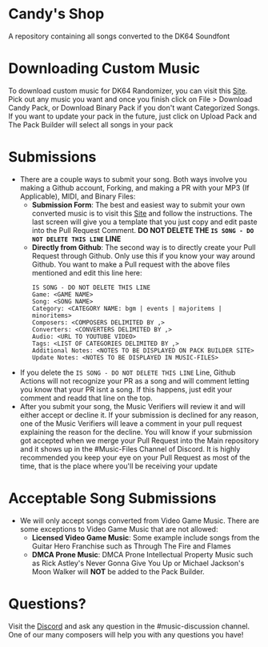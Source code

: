 # Candy's Shop
A repository containing all songs converted to the DK64 Soundfont
# Downloading Custom Music
To download custom music for DK64 Randomizer, you can visit this [Site](https://theballaam96.github.io/pack_builder). Pick out any music you want and once you finish click on File > Download Candy Pack, or Download Binary Pack if you don't want Categorized Songs. If you want to update your pack in the future, just click on Upload Pack and The Pack Builder will select all songs in your pack
# Submissions
- There are a couple ways to submit your song. Both ways involve you making a Github account, Forking, and making a PR with your MP3 (If Applicable), MIDI, and Binary Files:
    - **Submission Form**:  The best and easiest way to submit your own converted music is to visit this [Site](https://script.google.com/macros/s/AKfycbwetNkcuX68j1hSMt0U2F_xmTHFe3hQp6my3cnHXwxICMJVt5NTyD8_aYcrMqEuSwuyfQ/exec) and follow the instructions. The last screen will give you a template that you just copy and edit paste into the Pull Request Comment. **DO NOT DELETE THE `IS SONG - DO NOT DELETE THIS LINE` LINE** 
    - **Directly from Github**: The second way is to directly create your Pull Request through Github. Only use this if you know your way around Github. You want to make a Pull request with the above files mentioned and edit this line here:
        ```
        IS SONG - DO NOT DELETE THIS LINE
        Game: <GAME NAME>
        Song: <SONG NAME>
        Category: <CATEGORY NAME: bgm | events | majoritems | minoritems>
        Composers: <COMPOSERS DELIMITED BY ,>
        Converters: <CONVERTERS DELIMITED BY ,>
        Audio: <URL TO YOUTUBE VIDEO>
        Tags: <LIST OF CATEGORIES DELIMITED BY ,>
        Additional Notes: <NOTES TO BE DISPLAYED ON PACK BUILDER SITE>
        Update Notes: <NOTES TO BE DISPLAYED IN MUSIC-FILES>
        ```
- If you delete the `IS SONG - DO NOT DELETE THIS LINE` Line, Github Actions will not recognize your PR as a song and will comment letting you know that your PR isnt a song. If this happens, just edit your comment and readd that line on the top. 
- After you submit your song, the Music Verifiers will review it and will either accept or decline it. If your submission is declined for any reason, one of the Music Verifiers will leave a comment in your pull request explaining the reason for the decline. You will know if your submission got accepted when we merge your Pull Request into the Main repository and it shows up in the #Music-Files Channel of Discord. It is highly recommended you keep your eye on your Pull Request as most of the time, that is the place where you'll be receiving your update
# Acceptable Song Submissions
- We will only accept songs converted from Video Game Music. There are some exceptions to Video Game Music that are not allowed:
   - **Licensed Video Game Music**: Some example include songs from the Guitar Hero Franchise such as Through The Fire and Flames
   - **DMCA Prone Music**: DMCA Prone Intellectual Property Music such as Rick Astley's Never Gonna Give You Up or Michael Jackson's Moon Walker will **NOT** be added to the Pack Builder. 
# Questions?
Visit the [Discord](https://discord.dk64randomizer.com) and ask any question in the #music-discussion channel. One of our many composers will help you with any questions you have!